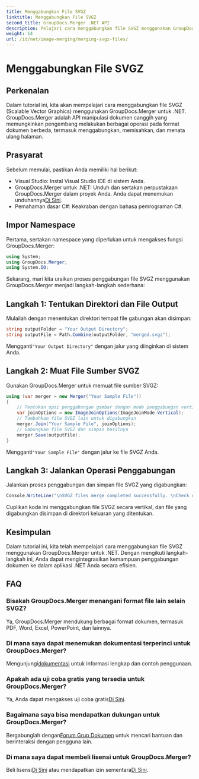 ```yaml
---
title: Menggabungkan File SVGZ
linktitle: Menggabungkan File SVGZ
second_title: GroupDocs.Merger .NET API
description: Pelajari cara menggabungkan file SVGZ menggunakan GroupDocs.Merger untuk .NET dengan tutorial langkah demi langkah ini. Tingkatkan keterampilan manipulasi dokumen Anda.
weight: 14
url: /id/net/image-merging/merging-svgz-files/
---
```


# Menggabungkan File SVGZ

## Perkenalan
Dalam tutorial ini, kita akan mempelajari cara menggabungkan file SVGZ (Scalable Vector Graphics) menggunakan GroupDocs.Merger untuk .NET. GroupDocs.Merger adalah API manipulasi dokumen canggih yang memungkinkan pengembang melakukan berbagai operasi pada format dokumen berbeda, termasuk menggabungkan, memisahkan, dan menata ulang halaman.
## Prasyarat
Sebelum memulai, pastikan Anda memiliki hal berikut:
- Visual Studio: Instal Visual Studio IDE di sistem Anda.
-  GroupDocs.Merger untuk .NET: Unduh dan sertakan perpustakaan GroupDocs.Merger dalam proyek Anda. Anda dapat menemukan unduhannya[Di Sini](https://releases.groupdocs.com/merger/net/).
- Pemahaman dasar C#: Keakraban dengan bahasa pemrograman C#.

## Impor Namespace
Pertama, sertakan namespace yang diperlukan untuk mengakses fungsi GroupDocs.Merger:
```csharp
using System; 
using GroupDocs.Merger;
using System.IO;
```

Sekarang, mari kita uraikan proses penggabungan file SVGZ menggunakan GroupDocs.Merger menjadi langkah-langkah sederhana:
## Langkah 1: Tentukan Direktori dan File Output
Mulailah dengan menentukan direktori tempat file gabungan akan disimpan:
```csharp
string outputFolder = "Your Output Directory";
string outputFile = Path.Combine(outputFolder, "merged.svgz");
```
 Mengganti`"Your Output Directory"` dengan jalur yang diinginkan di sistem Anda.
## Langkah 2: Muat File Sumber SVGZ
Gunakan GroupDocs.Merger untuk memuat file sumber SVGZ:
```csharp
using (var merger = new Merger("Your Sample File"))
{
    // Tentukan opsi penggabungan gambar dengan mode penggabungan vertikal
    var joinOptions = new ImageJoinOptions(ImageJoinMode.Vertical);
    // Tambahkan file SVGZ lain untuk digabungkan
    merger.Join("Your Sample File", joinOptions);
    // Gabungkan file SVGZ dan simpan hasilnya
    merger.Save(outputFile);
}
```
 Mengganti`"Your Sample File"` dengan jalur ke file SVGZ Anda.
## Langkah 3: Jalankan Operasi Penggabungan
Jalankan proses penggabungan dan simpan file SVGZ yang digabungkan:
```csharp
Console.WriteLine("\nSVGZ files merge completed successfully. \nCheck output in {0}", outputFolder);
```
Cuplikan kode ini menggabungkan file SVGZ secara vertikal, dan file yang digabungkan disimpan di direktori keluaran yang ditentukan.

## Kesimpulan
Dalam tutorial ini, kita telah mempelajari cara menggabungkan file SVGZ menggunakan GroupDocs.Merger untuk .NET. Dengan mengikuti langkah-langkah ini, Anda dapat mengintegrasikan kemampuan penggabungan dokumen ke dalam aplikasi .NET Anda secara efisien.

## FAQ
### Bisakah GroupDocs.Merger menangani format file lain selain SVGZ?
Ya, GroupDocs.Merger mendukung berbagai format dokumen, termasuk PDF, Word, Excel, PowerPoint, dan lainnya.
### Di mana saya dapat menemukan dokumentasi terperinci untuk GroupDocs.Merger?
 Mengunjungi[dokumentasi](https://tutorials.groupdocs.com/merger/net/) untuk informasi lengkap dan contoh penggunaan.
### Apakah ada uji coba gratis yang tersedia untuk GroupDocs.Merger?
 Ya, Anda dapat mengakses uji coba gratis[Di Sini](https://releases.groupdocs.com/).
### Bagaimana saya bisa mendapatkan dukungan untuk GroupDocs.Merger?
 Bergabunglah dengan[Forum Grup Dokumen](https://forum.groupdocs.com/c/merger/32) untuk mencari bantuan dan berinteraksi dengan pengguna lain.
### Di mana saya dapat membeli lisensi untuk GroupDocs.Merger?
 Beli lisensi[Di Sini](https://purchase.groupdocs.com/buy) atau mendapatkan izin sementara[Di Sini](https://purchase.groupdocs.com/temporary-license/).